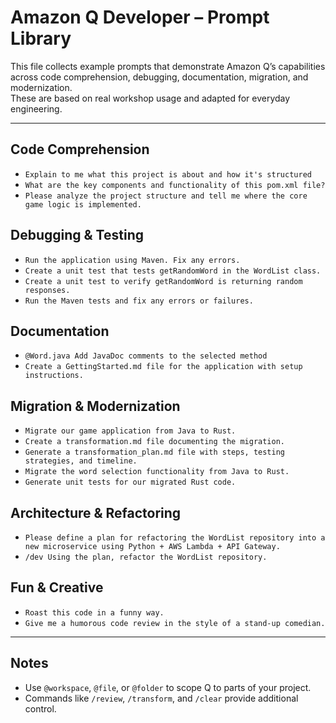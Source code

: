 # Amazon Q Developer – Prompt Library

This file collects example prompts that demonstrate Amazon Q’s capabilities across code comprehension, debugging, documentation, migration, and modernization.  
These are based on real workshop usage and adapted for everyday engineering.

---

## Code Comprehension

- `Explain to me what this project is about and how it's structured`
- `What are the key components and functionality of this pom.xml file?`
- `Please analyze the project structure and tell me where the core game logic is implemented.`

## Debugging & Testing

- `Run the application using Maven. Fix any errors.`
- `Create a unit test that tests getRandomWord in the WordList class.`
- `Create a unit test to verify getRandomWord is returning random responses.`
- `Run the Maven tests and fix any errors or failures.`

## Documentation

- `@Word.java Add JavaDoc comments to the selected method`
- `Create a GettingStarted.md file for the application with setup instructions.`

## Migration & Modernization

- `Migrate our game application from Java to Rust.`
- `Create a transformation.md file documenting the migration.`
- `Generate a transformation_plan.md file with steps, testing strategies, and timeline.`
- `Migrate the word selection functionality from Java to Rust.`
- `Generate unit tests for our migrated Rust code.`

## Architecture & Refactoring

- `Please define a plan for refactoring the WordList repository into a new microservice using Python + AWS Lambda + API Gateway.`
- `/dev Using the plan, refactor the WordList repository.`

## Fun & Creative

- `Roast this code in a funny way.`
- `Give me a humorous code review in the style of a stand-up comedian.`

---

## Notes

- Use `@workspace`, `@file`, or `@folder` to scope Q to parts of your project.
- Commands like `/review`, `/transform`, and `/clear` provide additional control.
